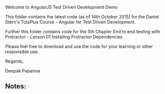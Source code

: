 Welcome to AngularJS Test Driven Development Demo

This folder contains the latest code (as of 14th October 2015) for the Daniel Stern's TutsPlus Course - Angular for Test Driven Development.

Further this folder contains code for the 5th Chapter End to end testing with Protractor  - Lesson 01 Installing Protractor Dependencies 

Please feel free to download and use the code for your learning or other responsible use.

Regards, 

Deepak Papanna

Notes:
-------
